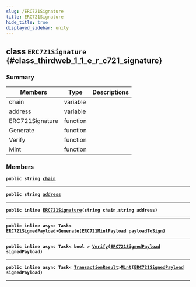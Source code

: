 ```yaml
---
slug: /ERC721Signature
title: ERC721Signature
hide_title: true
displayed_sidebar: unity
---
```


## class `ERC721Signature` {#class_thirdweb_1_1_e_r_c721_signature}

### Summary

| Members         | Type     | Descriptions |
| --------------- | -------- | ------------ |
| chain           | variable |              |
| address         | variable |              |
| ERC721Signature | function |              |
| Generate        | function |              |
| Verify          | function |              |
| Mint            | function |              |

### Members

**`public string `[`chain`](#class_thirdweb_1_1_e_r_c721_signature_1ac5b5f797a7f39b712f63840968968f02)**

---

**`public string `[`address`](#class_thirdweb_1_1_e_r_c721_signature_1a12858ae675a17ddd7efffd5eb6f609c1)**

---

**`public inline `[`ERC721Signature`](#class_thirdweb_1_1_e_r_c721_signature_1a8c80d1708ee1851f070436b3464b6640)`(string chain,string address)`**

---

**`public inline async Task< `[`ERC721SignedPayload`](docs/unity/ERC721SignedPayload.md#struct_thirdweb_1_1_e_r_c721_signed_payload)`>`[`Generate`](#class_thirdweb_1_1_e_r_c721_signature_1acf8052d6df944e5f139d9a495bd5ba3f)`(`[`ERC721MintPayload`](docs/unity/ERC721MintPayload.md#class_thirdweb_1_1_e_r_c721_mint_payload)` payloadToSign)`**

---

**`public inline async Task< bool > `[`Verify`](#class_thirdweb_1_1_e_r_c721_signature_1ad9a686d13d0eae2b53450e77ab9d6ed6)`(`[`ERC721SignedPayload`](docs/unity/ERC721SignedPayload.md#struct_thirdweb_1_1_e_r_c721_signed_payload)` signedPayload)`**

---

**`public inline async Task< `[`TransactionResult`](docs/unity/TransactionResult.md#class_thirdweb_1_1_transaction_result)`>`[`Mint`](#class_thirdweb_1_1_e_r_c721_signature_1a4f49b40bc596ef51385c3aaf69a3cae3)`(`[`ERC721SignedPayload`](docs/unity/ERC721SignedPayload.md#struct_thirdweb_1_1_e_r_c721_signed_payload)` signedPayload)`**

---

